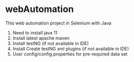 # webAutomation
This web automation project in Selenium with Java
1. Need to install java 11
2. Install latest apache maven
3. Install testNG (if not available in IDE)
4. Install Create testNG xml plugins (if not available in IDE)
5. User config/config.properties for pre-required data set
